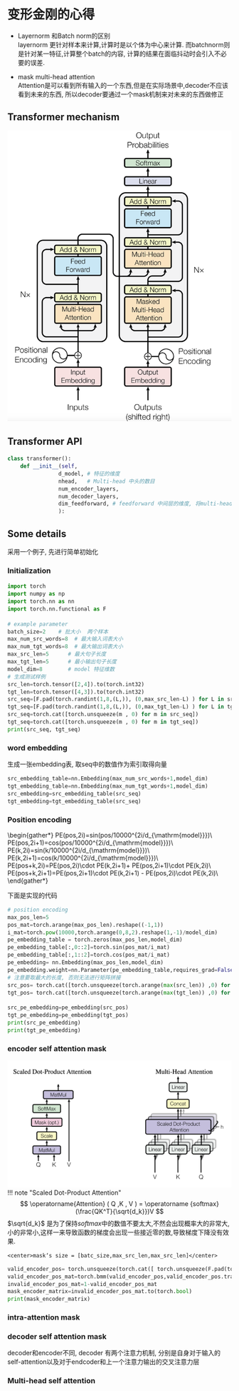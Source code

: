# 变形金刚的心得

- Layernorm 和Batch norm的区别  
layernorm 更针对样本来计算,计算时是以个体为中心来计算. 而batchnorm则是针对某一特征,计算整个batch的内容, 计算的结果在面临抖动时会引入不必要的误差.

- mask multi-head attention    
Attention是可以看到所有输入的一个东西,但是在实际场景中,decoder不应该看到未来的东西, 所以decoder要通过一个mask机制来对未来的东西做修正
## Transformer mechanism
![变形金刚示意图-w70](../static/transformer_model.png)
## Transformer API
```python
class transformer():
    def __init__(self,
                d_model, # 特征的维度
                nhead,   # Multi-head 中头的数目
                num_encoder_layers, 
                num_decoder_layers,
                dim_feedforward, # feedforward 中间层的维度, 将multi-head的结果往高维投影
                ):
```
## Some details
采用一个例子, 先进行简单初始化
### Initialization
```python
import torch
import numpy as np
import torch.nn as nn
import torch.nn.functional as F

# example parameter
batch_size=2    # 批大小  两个样本
max_num_src_words=8  # 最大输入词表大小
max_num_tgt_words=8  # 最大输出词表大小
max_src_len=5      # 最大句子长度
max_tgt_len=5      # 最小输出句子长度
model_dim=8        # model 特征维数
# 生成测试样例
src_len=torch.tensor([2,4]).to(torch.int32)
tgt_len=torch.tensor([4,3]).to(torch.int32)
src_seq=[F.pad(torch.randint(1,8,(L,)), (0,max_src_len-L) ) for L in src_len]
tgt_seq=[F.pad(torch.randint(1,8,(L,)), (0,max_tgt_len-L) ) for L in tgt_len]
src_seq=torch.cat([torch.unsqueeze(m , 0) for m in src_seq])
tgt_seq=torch.cat([torch.unsqueeze(m , 0) for m in tgt_seq])
print(src_seq, tgt_seq)
```
### word embedding
生成一张embedding表, 取seq中的数值作为索引取得向量
```python
src_embedding_table=nn.Embedding(max_num_src_words+1,model_dim)
tgt_embedding_table=nn.Embedding(max_num_tgt_words+1,model_dim)
src_embedding=src_embedding_table(src_seq)
tgt_embedding=tgt_embedding_table(src_seq)
```
### Position encoding
\begin{gather*}
    PE(pos,2i)=sin(pos/10000^{2i/d_{\mathrm{model}}})\\
    PE(pos,2i+1)=cos(pos/10000^{2i/d_{\mathrm{model}}})\\
    PE(k,2i)=sin(k/10000^{2i/d_{\mathrm{model}}})\\
    PE(k,2i+1)=cos(k/10000^{2i/d_{\mathrm{model}}})\\
    PE(pos+k,2i)=PE(pos,2i)\cdot PE(k,2i+1)+ PE(pos,2i+1)\cdot PE(k,2i)\\
    PE(pos+k,2i+1)=PE(pos,2i+1)\cdot PE(k,2i+1) - PE(pos,2i)\cdot PE(k,2i)\\
\end{gather*}

下面是实现的代码
```python
# position encoding
max_pos_len=5
pos_mat=torch.arange(max_pos_len).reshape((-1,1))
i_mat=torch.pow(10000,torch.arange(0,8,2).reshape(1,-1)/model_dim)
pe_embedding_table = torch.zeros(max_pos_len,model_dim)
pe_embedding_table[:,0::2]=torch.sin(pos_mat/i_mat)
pe_embedding_table[:,1::2]=torch.cos(pos_mat/i_mat)
pe_embedding= nn.Embedding(max_pos_len,model_dim)
pe_embedding.weight=nn.Parameter(pe_embedding_table,requires_grad=False)
# 注意要取最大的长度, 否则无法进行矩阵拼接
src_pos= torch.cat([torch.unsqueeze(torch.arange(max(src_len)) ,0) for _ in src_len]).to(torch.int32)
tgt_pos= torch.cat([torch.unsqueeze(torch.arange(max(tgt_len)) ,0) for _ in tgt_len]).to(torch.int32)

src_pe_embedding=pe_embedding(src_pos)
tgt_pe_embedding=pe_embedding(tgt_pos)
print(src_pe_embedding)
print(tgt_pe_embedding)
```
### encoder self attention mask
![attention](../static/attention.png)
!!! note "Scaled Dot-Product Attention"
    $$
    \operatorname{Attention} ( Q ,K , V ) = \operatorname {softmax}(\frac{QK^T}{\sqrt{d_k}})V
    $$
    $\sqrt{d_k}$ 是为了保持*softmax*中的数值不要太大,不然会出现概率大的非常大,小的非常小,这样一来导致函数的梯度会出现一些接近零的数,导致梯度下降没有效果.

    <center>mask‘s size = [batc_size,max_src_len,max_src_len]</center>

```python
valid_encoder_pos= torch.unsqueeze(torch.cat([ torch.unsqueeze(F.pad(torch.ones(L),(0,max(src_len)-L)),0) for L in src_len]),2)
valid_encoder_pos_mat=torch.bmm(valid_encoder_pos,valid_encoder_pos.transpose(1,2))
invalid_encoder_pos_mat=1-valid_encoder_pos_mat
mask_encoder_matrix=invalid_encoder_pos_mat.to(torch.bool)
print(mask_encoder_matrix)
```
### intra-attention mask

### decoder self attention mask
decoder和encoder不同, decoder 有两个注意力机制, 分别是自身对于输入的self-attention以及对于endcoder和上一个注意力输出的交叉注意力层

### Multi-head self attention 

